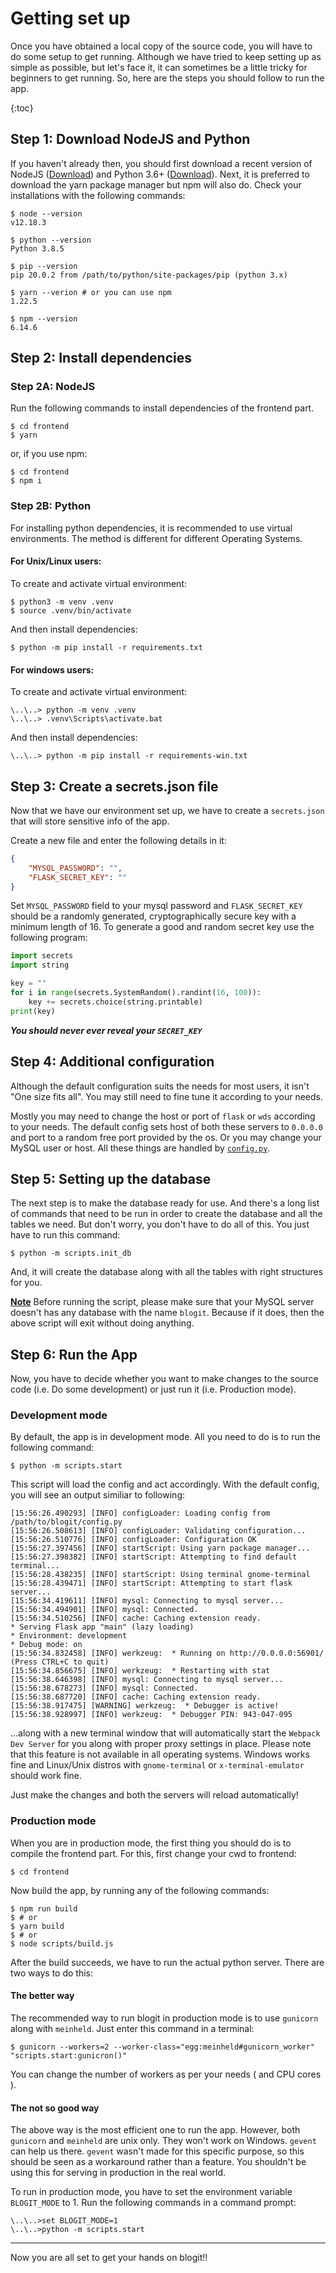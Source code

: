 # Getting set up

Once you have obtained a local copy of the source code, you will have to do some setup to get running. Although we have tried to keep setting up as simple as possible, but let's face it, it can sometimes be a little tricky for beginners to get running. So, here are the steps you should follow to run the app.

{:toc}

## Step 1: Download NodeJS and Python

If you haven't already then, you should first download a recent version of NodeJS ([Download](https://nodejs.org/en/download/)) and Python 3.6+ ([Download](https://www.python.org/downloads/)).
Next, it is preferred to download the yarn package manager but npm will also do.
Check your installations with the following commands:

    $ node --version
    v12.18.3

    $ python --version
    Python 3.8.5

    $ pip --version
    pip 20.0.2 from /path/to/python/site-packages/pip (python 3.x)

    $ yarn --verion # or you can use npm
    1.22.5

    $ npm --version
    6.14.6

## Step 2: Install dependencies

### Step 2A: NodeJS

Run the following commands to install dependencies of the frontend part.

    $ cd frontend
    $ yarn

or, if you use npm:

    $ cd frontend
    $ npm i

### Step 2B: Python

For installing python dependencies, it is recommended to use virtual environments. The method is different for different Operating Systems.

#### For Unix/Linux users:

To create and activate virtual environment:

    $ python3 -m venv .venv
    $ source .venv/bin/activate

And then install dependencies:

    $ python -m pip install -r requirements.txt

#### For windows users:

To create and activate virtual environment:

    \..\..> python -m venv .venv
    \..\..> .venv\Scripts\activate.bat

And then install dependencies:

    \..\..> python -m pip install -r requirements-win.txt

## Step 3: Create a secrets.json file

Now that we have our environment set up, we have to create a `secrets.json` that will store sensitive info of the app.

Create a new file and enter the following details in it:

```json
{
    "MYSQL_PASSWORD": "",
    "FLASK_SECRET_KEY": ""
}
```

Set `MYSQL_PASSWORD` field to your mysql password and `FLASK_SECRET_KEY` should be a randomly generated, cryptographically secure key with a minimum length of 16. To generate a good and random secret key use the following program:

```python
import secrets
import string

key = ""
for i in range(secrets.SystemRandom().randint(16, 100)):
    key += secrets.choice(string.printable)
print(key)
```

***You should never ever reveal your `SECRET_KEY`***

## Step 4: Additional configuration

Although the default configuration suits the needs for most users, it isn't "One size fits all".
You may still need to fine tune it according to your needs.

Mostly you may need to change the host or port of `flask` or `wds` according to your needs. The default config sets host of both these servers to `0.0.0.0` and port to a random free port provided by the os.
Or you may change your MySQL user or host. All these things are handled by [`config.py`](../config.py).

## Step 5: Setting up the database

The next step is to make the database ready for use. And there's a long list of commands that need to be run in order to create the database and all the tables we need. But don't worry, you don't have to do all of this. You just have to run this command:

    $ python -m scripts.init_db

And, it will create the database along with all the tables with right structures for you.

<ins>**Note**</ins> Before running the script, please make sure that your MySQL server doesn't has any database with the name `blogit`. Because if it does, then the above script will exit without doing anything.

## Step 6: Run the App

Now, you have to decide whether you want to make changes to the source code (i.e. Do some development) or just run it (i.e. Production mode).

### Development mode

By default, the app is in development mode. All you need to do is to run the following command:

    $ python -m scripts.start

This script will load the config and act accordingly. With the default config, you will see an output similiar to following:

    [15:56:26.490293] [INFO] configLoader: Loading config from /path/to/blogit/config.py
    [15:56:26.508613] [INFO] configLoader: Validating configuration...
    [15:56:26.510776] [INFO] configLoader: Configuration OK
    [15:56:27.397456] [INFO] startScript: Using yarn package manager...
    [15:56:27.398382] [INFO] startScript: Attempting to find default terminal...
    [15:56:28.438235] [INFO] startScript: Using terminal gnome-terminal
    [15:56:28.439471] [INFO] startScript: Attempting to start flask server...
    [15:56:34.419611] [INFO] mysql: Connecting to mysql server...
    [15:56:34.494901] [INFO] mysql: Connected.
    [15:56:34.510256] [INFO] cache: Caching extension ready.
    * Serving Flask app "main" (lazy loading)
    * Environment: development
    * Debug mode: on
    [15:56:34.832458] [INFO] werkzeug:  * Running on http://0.0.0.0:56901/ (Press CTRL+C to quit)
    [15:56:34.856675] [INFO] werkzeug:  * Restarting with stat
    [15:56:38.646398] [INFO] mysql: Connecting to mysql server...
    [15:56:38.678273] [INFO] mysql: Connected.
    [15:56:38.687720] [INFO] cache: Caching extension ready.
    [15:56:38.917475] [WARNING] werkzeug:  * Debugger is active!
    [15:56:38.928997] [INFO] werkzeug:  * Debugger PIN: 943-047-095

...along with a new terminal window that will automatically start the `Webpack Dev Server` for you along with proper proxy settings in place. 
Please note that this feature is not available in all operating systems. Windows works fine and Linux/Unix distros with `gnome-terminal` or `x-terminal-emulator` should work fine.

Just make the changes and both the servers will reload automatically!

### Production mode

When you are in production mode, the first thing you should do is to compile the frontend part.
For this, first change your cwd to frontend:

    $ cd frontend

Now build the app, by running any of the following commands:

    $ npm run build
    $ # or
    $ yarn build
    $ # or
    $ node scripts/build.js

After the build succeeds, we have to run the actual python server. There are two ways to do this:

#### The better way

The recommended way to run blogit in production mode is to use `gunicorn` along with `meinheld`. Just enter this command in a terminal:

    $ gunicorn --workers=2 --worker-class="egg:meinheld#gunicorn_worker" "scripts.start:gunicron()"

You can change the number of workers as per your needs ( and CPU cores ).

#### The not so good way

The above way is the most efficient one to run the app. However, both `gunicorn` and `meinheld` are unix only. They won't work on Windows.
`gevent` can help us there. `gevent` wasn't made for this specific purpose, so this should be seen as a workaround rather than a feature.
You shouldn't be using this for serving in production in the real world.

To run in production mode, you have to set the environment variable `BLOGIT_MODE` to 1.
Run the following commands in a command prompt:

    \..\..>set BLOGIT_MODE=1
    \..\..>python -m scripts.start

---

Now you are all set to get your hands on blogit!!
